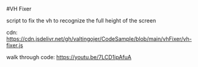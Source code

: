 #VH Fixer

script to fix the vh to recognize the full height of the screen

cdn:
https://cdn.jsdelivr.net/gh/valtingojer/CodeSample/blob/main/vhFixer/vh-fixer.js

walk through code:
https://youtu.be/7LCD1ipAfuA
